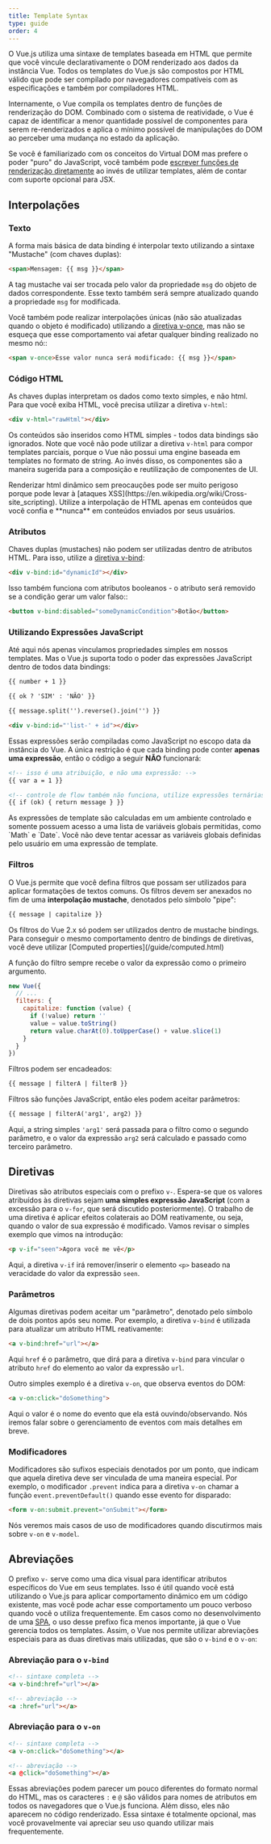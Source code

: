 ```yaml
---
title: Template Syntax
type: guide
order: 4
---
```


O Vue.js utiliza uma sintaxe de templates baseada em HTML que permite que você vincule declarativamente o DOM renderizado aos dados da instância Vue. Todos os templates do Vue.js são compostos por HTML válido que pode ser compilado por navegadores compatíveis com as especificações e também por compiladores HTML.

Internamente, o Vue compila os templates dentro de funções de renderização do DOM. Combinado com o sistema de reatividade, o Vue é capaz de identificar a menor quantidade possível de componentes para serem re-renderizados e aplica o mínimo possível de manipulações do DOM ao perceber uma mudança no estado da aplicação.

Se você é familiarizado com os conceitos do Virtual DOM mas prefere o poder "puro" do JavaScript, você também pode [escrever funções de renderização diretamente](/guide/render-function.html) ao invés de utilizar templates, além de contar com suporte opcional para JSX.

## Interpolações

### Texto

A forma mais básica de data binding é interpolar texto utilizando a sintaxe "Mustache" (com chaves duplas):

``` html
<span>Mensagem: {{ msg }}</span>
```

A tag mustache vai ser trocada pelo valor da propriedade `msg` do objeto de dados correspondente. Esse texto também será sempre atualizado quando a propriedade `msg` for modificada.

Você também pode realizar interpolações únicas (não são atualizadas quando o objeto é modificado) utilizando a [diretiva v-once](/api/#v-once), mas não se esqueça que esse comportamento vai afetar qualquer binding realizado no mesmo nó::

``` html
<span v-once>Esse valor nunca será modificado: {{ msg }}</span>
```

### Código HTML

As chaves duplas interpretam os dados como texto simples, e não html. Para que você exiba HTML, você precisa utilizar a diretiva `v-html`:

``` html
<div v-html="rawHtml"></div>
```

Os conteúdos são inseridos como HTML simples - todos data bindings são ignorados. Note que você não pode utilizar a diretiva `v-html` para compor templates parciais, porque o Vue não possui uma engine baseada em templates no formato de string. Ao invés disso, os componentes são a maneira sugerida para a composição e reutilização de componentes de UI.

<p class="tip">Renderizar html dinâmico sem preocauções pode ser muito perigoso porque pode levar à [ataques XSS](https://en.wikipedia.org/wiki/Cross-site_scripting). Utilize a interpolação de HTML apenas em conteúdos que você confia e **nunca** em conteúdos enviados por seus usuários.</p>

### Atributos

Chaves duplas (mustaches) não podem ser utilizadas dentro de atributos HTML. Para isso, utilize a [diretiva v-bind](/api/#v-bind):

``` html
<div v-bind:id="dynamicId"></div>
```

Isso também funciona com atributos booleanos - o atributo será removido se a condição gerar um valor falso::

``` html
<button v-bind:disabled="someDynamicCondition">Botão</button>
```

### Utilizando Expressões JavaScript

Até aqui nós apenas vinculamos propriedades simples em nossos templates. Mas o Vue.js suporta todo o poder das expressões JavaScript dentro de todos data bindings:

``` html
{{ number + 1 }}

{{ ok ? 'SIM' : 'NÃO' }}

{{ message.split('').reverse().join('') }}

<div v-bind:id="'list-' + id"></div>
```

Essas expressões serão compiladas como JavaScript no escopo data da instância do Vue. A única restrição é que cada binding pode conter **apenas uma expressão**, então o código a seguir **NÃO** funcionará:

``` html
<!-- isso é uma atribuição, e não uma expressão: -->
{{ var a = 1 }}

<!-- controle de flow também não funciona, utilize expressões ternárias -->
{{ if (ok) { return message } }}
```

<p class="tip">As expressões de template são calculadas em um ambiente controlado e somente possuem acesso a uma lista de variáveis globais permitidas, como `Math` e `Date`. Você não deve tentar acessar as variáveis globais definidas pelo usuário em uma expressão de template.</p>

### Filtros

O Vue.js permite que você defina filtros que possam ser utilizados para aplicar formatações de textos comuns. Os filtros devem ser anexados no fim de uma **interpolação mustache**, denotados pelo símbolo "pipe":

``` html
{{ message | capitalize }}
```

<p class="tip">Os filtros do Vue 2.x só podem ser utilizados dentro de mustache bindings. Para conseguir o mesmo comportamento dentro de bindings de diretivas, você deve utilizar [Computed properties](/guide/computed.html)</p>

A função do filtro sempre recebe o valor da expressão como o primeiro argumento.

``` js
new Vue({
  // ...
  filters: {
    capitalize: function (value) {
      if (!value) return ''
      value = value.toString()
      return value.charAt(0).toUpperCase() + value.slice(1)
    }
  }
})
```

Filtros podem ser encadeados:

``` html
{{ message | filterA | filterB }}
```

Filtros são funções JavaScript, então eles podem aceitar parâmetros:

``` html
{{ message | filterA('arg1', arg2) }}
```

Aqui, a string simples `'arg1'` será passada para o filtro como o segundo parâmetro, e o valor da expressão `arg2` será calculado e passado como terceiro parâmetro.

## Diretivas

Diretivas são atributos especiais com o prefixo `v-`. Espera-se que os valores atribuídos às diretivas sejam **uma simples expressão JavaScript** (com a excessão para o `v-for`, que será discutido posteriormente). O trabalho de uma diretiva é aplicar efeitos colaterais ao DOM reativamente, ou seja, quando o valor de sua expressão é modificado. Vamos revisar o simples exemplo que vimos na introdução:

``` html
<p v-if="seen">Agora você me vê</p>
```

Aqui, a diretiva `v-if` irá remover/inserir o elemento `<p>` baseado na veracidade do valor da expressão `seen`.

### Parâmetros

Algumas diretivas podem aceitar um "parâmetro", denotado pelo símbolo de dois pontos após seu nome. Por exemplo, a diretiva `v-bind` é utilizada para atualizar um atributo HTML reativamente:

``` html
<a v-bind:href="url"></a>
```

Aqui `href` é o parâmetro, que dirá para a diretiva `v-bind` para vincular o atributo `href` do elemento ao valor da expressão `url`.

Outro simples exemplo é a diretiva `v-on`, que observa eventos do DOM:

``` html
<a v-on:click="doSomething">
```

Aqui o valor é o nome do evento que ela está ouvindo/observando. Nós iremos falar sobre o gerenciamento de eventos com mais detalhes em breve.

### Modificadores

Modificadores são sufixos especiais denotados por um ponto, que indicam que aquela diretiva deve ser vinculada de uma maneira especial. Por exemplo, o modificador `.prevent` indica para a diretiva `v-on` chamar a função `event.preventDefault()` quando esse evento for disparado:

``` html
<form v-on:submit.prevent="onSubmit"></form>
```

Nós veremos mais casos de uso de modificadores quando discutirmos mais sobre `v-on` e `v-model`.

## Abreviações

O prefixo `v-` serve como uma dica visual para identificar atributos específicos do Vue em seus templates. Isso é útil quando você está utilizando o Vue.js para aplicar comportamento dinâmico em um código existente, mas você pode achar esse comportamento um pouco verboso quando você o utiliza frequentemente. Em casos como no desenvolvimento de uma [SPA](https://en.wikipedia.org/wiki/Single-page_application), o uso desse prefixo fica menos importante, já que o Vue gerencia todos os templates. Assim, o Vue nos permite utilizar abreviações especiais para as duas diretivas mais utilizadas, que são o `v-bind` e o `v-on`:

### Abreviação para o `v-bind`

``` html
<!-- sintaxe completa -->
<a v-bind:href="url"></a>

<!-- abreviação -->
<a :href="url"></a>
```


### Abreviação para o `v-on`

``` html
<!-- sintaxe completa -->
<a v-on:click="doSomething"></a>

<!-- abreviação -->
<a @click="doSomething"></a>
```

Essas abreviações podem parecer um pouco diferentes do formato normal do HTML, mas os caracteres `:` e `@` são válidos para nomes de atributos em todos os navegadores que o Vue.js funciona. Além disso, eles não aparecem no código renderizado. Essa sintaxe é totalmente opcional, mas você provavelmente vai apreciar seu uso quando utilizar mais frequentemente.
